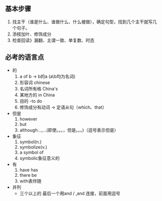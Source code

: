 ## 基本步骤
1. 找主干（谁是什么、谁做什么、什么被做），确定句型，找到几个主干就写几个句子。
2. 添枝加叶、修饰成分
3. 检查回读》漏翻、主谓一致、单复数、时态


## 必考的语言点
- 的
  1. a of b -> b的a (a\b均为名词)
  2. 形容词 chinese
  3. 名词所有格 China's
  4. 某地方的 in China
  5. 目的 -to do
  6. 修饰成分有动词 -> 定语从句（which、that）
- 但是
  1. however
  2. but
  3. although...,...(即使。。。，但是。。。)（逗号表示但是）
- 象征
  1. symbol(n.)
  2. symbolize(v.)
  3. a symbol of
  4. symbolic象征意义的
- 有
  1. have has
  2. there be
  3. with表伴随 
- 并列
  - 三个以上的 最后一个用and / ,and 连接，前面用逗号
